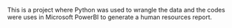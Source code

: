 This is a project where Python was used to wrangle the data and the codes were uses in Microsoft PowerBI to generate a human resources report.